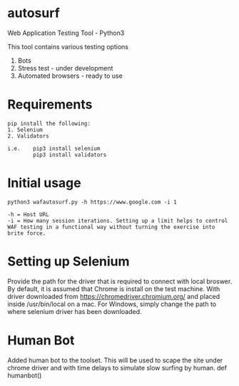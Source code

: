 # autosurf
Web Application Testing Tool - Python3

This tool contains various testing options
1. Bots
2. Stress test - under development
3. Automated browsers - ready to use

# Requirements
    pip install the following:
    1. Selenium
    2. Validators

    i.e.    pip3 install selenium
            pip3 install validators

# Initial usage
    python3 wafautosurf.py -h https://www.google.com -i 1

    -h = Host URL
    -i = How many session iterations. Setting up a limit helps to control WAF testing in a functional way without turning the exercise into brite force.

# Setting up Selenium
Provide the path for the driver that is required to connect with local broswer. By default, it is assumed that Chrome is install on the test machine. With driver downloaded from https://chromedriver.chromium.org/ and placed inside /usr/bin/local on a mac. For Windows, simply change the path to where selenium driver has been downloaded.

# Human Bot
Added human bot to the toolset. This will be used to scape the site under chrome driver and with time delays to simulate slow surfing by human.
    def humanbot()

